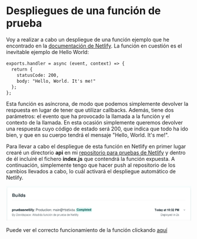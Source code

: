 # Despliegues de una función de prueba

Voy a realizar a cabo un despliegue de una función ejemplo que he encontrado en la [documentación de Netlify](https://functions-playground.netlify.app/). La función en cuestión es el inevitable ejemplo de Hello World:

```
exports.handler = async (event, context) => {
  return {
    statusCode: 200,
    body: "Hello, World. It's me!"
  };
};
```

Esta función es asíncrona, de modo que podemos simplemente devolver la respuesta en lugar de tener que utilizar callbacks. Además, tiene dos parámetros: el evento que ha provocado la llamada a la función y el contexto de la llamada. En esta ocasión simplemente queremos devolver una respuesta cuyo código de estado será 200, que indica que todo ha ido bien, y que en su cuerpo tendrá el mensaje "Hello, World. It's me!".

Para llevar a cabo el despliegue de esta función en Netlify en primer lugar crearé un directorio **api** en mi [repositorio para pruebas de Netlify](https://github.com/Davidspace/Pruebas_Netlify) y dentro de él incluiré el fichero **index.js** que contendrá la función expuesta. A continuación, simplemente tengo que hacer push al repositorio de los cambios llevados a cabo, lo cuál activará el despliegue automático de Netlify.

![Despligue en Netlify](https://github.com/Davidspace/Ejercicios_IV/blob/main/Serverless%20computing/imagenes/deployed-netlify.png)

Puede ver el correcto funcionamiento de la función clickando [aquí](https://pruebasnetlify.netlify.app/.netlify/functions/index)
